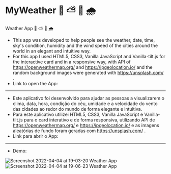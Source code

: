 # MyWeather 🌇 ⛅ 🌃 🌧️
Weather App 🌇 ⛅ 🌃 🌧️

- This app was developed to help people see the weather, date, time, sky's condition, humidity and the wind speed of the cities around the world in an elegant and intuitive way.
- For this app I used HTML5, CSS3, Vanilla JavaScript and Vanilla-tilt.js for the interactive card and in a responsive way, with API of https://openweathermap.org/ and https://ipgeolocation.io/ and the random background images were generated with https://unsplash.com/ .
- Link to open the App: 
---
- Este aplicativo foi desenvolvido para ajudar as pessoas a visualizarem o clima, data, hora, condição do céu, umidade e a velocidade do vento das cidades ao redor do mundo de forma elegante e intuitiva.
- Para este aplicativo utilizei HTML5, CSS3, Vanilla JavaScript e Vanilla-tilt.js para o card interativo e de forma responsiva, utilizando API de https://openweathermap.org/ e https://ipgeolocation.io/ e as imagens aleatórias de fundo foram geradas com https://unsplash.com/ .
- Link para abrir o App:
---
- Demo: 

![Screenshot 2022-04-04 at 19-03-20 Weather App](https://user-images.githubusercontent.com/90734834/161640469-8d7a6aaf-7c1a-4b87-8e47-c58a7acca41b.png)
![Screenshot 2022-04-04 at 19-06-23 Weather App](https://user-images.githubusercontent.com/90734834/161640485-20f6b56f-9341-40f6-9feb-49d093f764f6.png)
